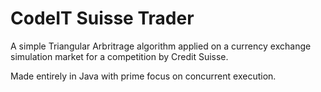 # CodeIT Suisse Trader
A simple Triangular Arbritrage algorithm applied on a currency exchange simulation market for a competition by Credit Suisse. 

Made entirely in Java with prime focus on concurrent execution.
